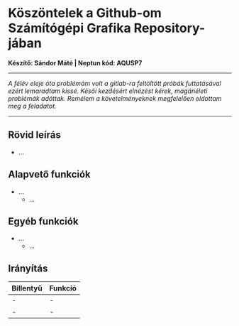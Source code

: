 Köszöntelek a Github-om Számítógépi Grafika Repository-jában
============================================================

**Készítő: Sándor Máté  | Neptun kód: AQUSP7**

-----------------------------------

*A félév eleje óta problémám volt a gitlab-ra feltöltött próbák futtatásával ezért lemaradtam kissé.
Késői kezdésért elnézést kérek, magánéleti problémák adóttak. Remélem a követelményeknek megfelelően oldottam meg a feladatot.*

-----------------------------------

## Rövid leírás
- ...

## Alapvető funkciók
- ...
  - ...

## Egyéb funkciók
- ...
  - ...

## Irányítás
| Billentyű  | Funkció |
| ------------- | ------------- |
| - | - |
| - | - |

